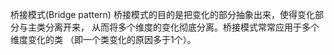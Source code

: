 桥接模式(Bridge pattern)
桥接模式的目的是把变化的部分抽象出来，使得变化部分与主类分离开来，
从而将多个维度的变化彻底分离。桥接模式常常应用于多个维度变化的类
（即一个类变化的原因多于1个）。